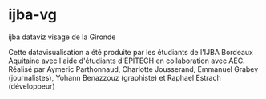 ijba-vg
=======

ijba dataviz visage de la Gironde

Cette datavisualisation a été produite par les étudiants de l'IJBA Bordeaux Aquitaine avec l'aide d'étudiants d'EPITECH en collaboration avec AEC.
Réalisé par Aymeric Parthonnaud, Charlotte Jousserand, Emmanuel Grabey (journalistes), Yohann Benazzouz (graphiste) et Raphael Estrach (développeur)

